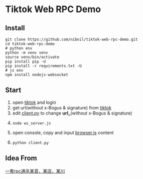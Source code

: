 # Tiktok Web RPC Demo

## Install
```shell
git clone https://github.com/nibnil/tiktok-web-rpc-demo.git
cd tiktok-web-rpc-demo
# python env
python -m venv venv
source venv/bin/activate
pip install pip -U
pip install -r requirements.txt -U
# js env
npm install nodejs-websocket
```

## Start
1. open [tiktok](https://www.tiktok.com) and login
2. get url(without x-Bogus & signature) from [tiktok](https://www.tiktok.com)
3. edit [client.py](client.py) to change **url_**(without x-Bogus & signature)
4. ```shell
   node ws_server.js
   ```
5. open console, copy and input [browser.js](browser.js) content
6. ```shell
   python client.py
   ```

## Idea From
[一套rpc通杀某音，某店，某川](https://mp.weixin.qq.com/s/3sgODvF-v-yGe5IfoyXI8Q)